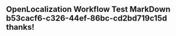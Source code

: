 <properties
ms.topic="hero-topic"
ms.test1="hero-topic"
ms.test2="test"/>

## OpenLocalization Workflow Test MarkDown b53cacf6-c326-44ef-86bc-cd2bd719c15d thanks!
